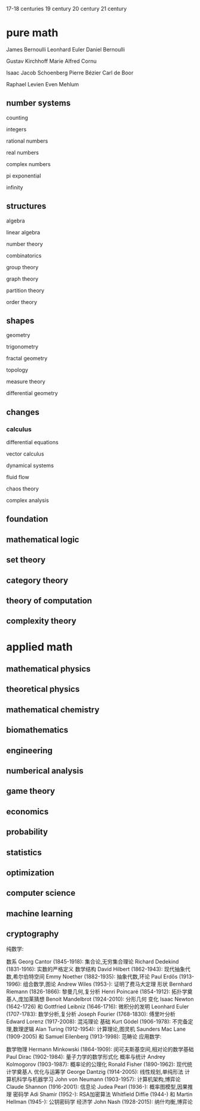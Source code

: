 

17-18 centuries
19 century
20 century
21 century

# pure math

James Bernoulli
Leonhard Euler
Daniel Bernoulli

Gustav Kirchhoff
Marie Alfred Cornu

Isaac Jacob Schoenberg
Pierre Bézier
Carl de Boor

Raphael Levien
Even Mehlum

## number systems

counting

integers

rational numbers

real numbers

complex numbers

pi exponential

infinity

## structures

algebra

linear algebra

number theory

combinatorics

group theory

graph theory

partition theory

order theory

## shapes

geometry

trigonometry

fractal geometry

topology

measure theory

differential geometry

## changes


### calculus



differential equations

vector calculus

dynamical systems

fluid flow

chaos theory

complex analysis

## foundation

## mathematical logic

## set theory

## category theory

## theory of computation

## complexity theory





# applied math

## mathematical physics

## theoretical physics

## mathematical chemistry

## biomathematics

## engineering

## numberical analysis

## game theory

## economics

## probability

## statistics

## optimization

## computer science

## machine learning

## cryptography


纯数学:

数系
Georg Cantor (1845-1918): 集合论,无穷集合理论
Richard Dedekind (1831-1916): 实数的严格定义
数学结构
David Hilbert (1862-1943): 现代抽象代数,希尔伯特空间
Emmy Noether (1882-1935): 抽象代数,环论
Paul Erdős (1913-1996): 组合数学,图论
Andrew Wiles (1953-): 证明了费马大定理
形状
Bernhard Riemann (1826-1866): 黎曼几何,复分析
Henri Poincaré (1854-1912): 拓扑学奠基人,庞加莱猜想
Benoit Mandelbrot (1924-2010): 分形几何
变化
Isaac Newton (1642-1726) 和 Gottfried Leibniz (1646-1716): 微积分的发明
Leonhard Euler (1707-1783): 数学分析,复分析
Joseph Fourier (1768-1830): 傅里叶分析
Edward Lorenz (1917-2008): 混沌理论
基础
Kurt Gödel (1906-1978): 不完备定理,数理逻辑
Alan Turing (1912-1954): 计算理论,图灵机
Saunders Mac Lane (1909-2005) 和 Samuel Eilenberg (1913-1998): 范畴论
应用数学:

数学物理
Hermann Minkowski (1864-1909): 闵可夫斯基空间,相对论的数学基础
Paul Dirac (1902-1984): 量子力学的数学形式化
概率与统计
Andrey Kolmogorov (1903-1987): 概率论的公理化
Ronald Fisher (1890-1962): 现代统计学奠基人
优化与运筹学
George Dantzig (1914-2005): 线性规划,单纯形法
计算机科学与机器学习
John von Neumann (1903-1957): 计算机架构,博弈论
Claude Shannon (1916-2001): 信息论
Judea Pearl (1936-): 概率图模型,因果推理
密码学
Adi Shamir (1952-): RSA加密算法
Whitfield Diffie (1944-) 和 Martin Hellman (1945-): 公钥密码学
经济学
John Nash (1928-2015): 纳什均衡,博弈论
